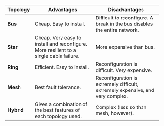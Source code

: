 | **Topology** | **Advantages**                                                                         | **Disadvantages**                                                              |
| ------------ | -------------------------------------------------------------------------------------- | ------------------------------------------------------------------------------ |
| **Bus**      | Cheap. Easy to install.                                                                | Difficult to reconfigure. A break in the bus disables the entire network.      |
| **Star**     | Cheap. Very easy to install and reconfigure. More resilient to a single cable failure. | More expensive than bus.                                                       |
| **Ring**     | Efficient. Easy to install.                                                            | Reconfiguration is difficult. Very expensive.                                  |
| **Mesh**     | Best fault tolerance.                                                                  | Reconfiguration is extremely difficult, extremely expensive, and very complex. |
| **Hybrid**   | Gives a combination of the best features of each topology used.                        | Complex (less so than mesh, however).                                          |
